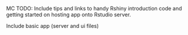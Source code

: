 MC TODO:
Include tips and links to handy Rshiny introduction code and getting started on hosting app onto Rstudio server.

Include basic app (server and ui files)

